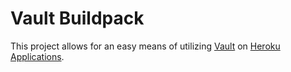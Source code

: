 # Vault Buildpack

This project allows for an easy means of utilizing [Vault](https://github.com/hashicorp/vault) on [Heroku Applications](https://devcenter.heroku.com/articles/buildpacks).